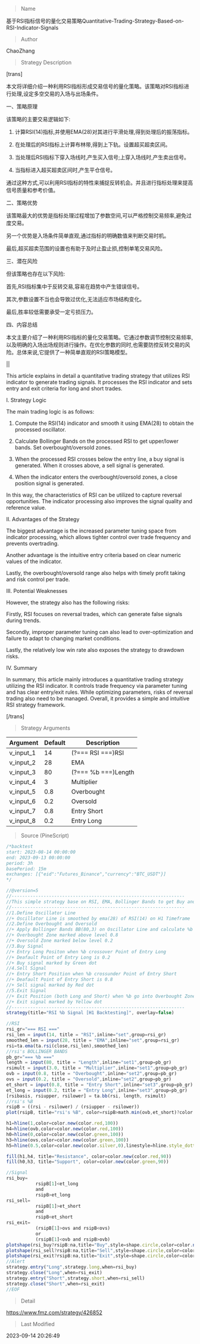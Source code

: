 
> Name

基于RSI指标信号的量化交易策略Quantitative-Trading-Strategy-Based-on-RSI-Indicator-Signals

> Author

ChaoZhang

> Strategy Description


[trans]

本文将详细介绍一种利用RSI指标形成交易信号的量化策略。该策略对RSI指标进行处理,设定多空交易的入场与出场条件。

一、策略原理

该策略的主要交易逻辑如下:

1. 计算RSI(14)指标,并使用EMA(28)对其进行平滑处理,得到处理后的振荡指标。

2. 在处理后的RSI指标上计算布林带,得到上下轨。设置超买超卖区间。

3. 当处理后RSI指标下穿入场线时,产生买入信号;上穿入场线时,产生卖出信号。

4. 当指标进入超买超卖区间时,产生平仓信号。

通过这种方式,可以利用RSI指标的特性来捕捉反转机会。并且进行指标处理来提高信号质量和参考价值。

二、策略优势

该策略最大的优势是指标处理过程增加了参数空间,可以严格控制交易频率,避免过度交易。 

另一个优势是入场条件简单直观,通过指标的明确数值来判断交易时机。

最后,超买超卖范围的设置也有助于及时止盈止损,控制单笔交易风险。

三、潜在风险

但该策略也存在以下风险:

首先,RSI指标集中于反转交易,容易在趋势中产生错误信号。

其次,参数设置不当也会导致过优化,无法适应市场结构变化。

最后,胜率较低需要承受一定亏损压力。

四、内容总结

本文主要介绍了一种利用RSI指标的量化交易策略。它通过参数调节控制交易频率,以及明确的入场出场规则进行操作。在优化参数的同时,也需要防控反转交易的风险。总体来说,它提供了一种简单直观的RSI策略模型。

||

This article explains in detail a quantitative trading strategy that utilizes RSI indicator to generate trading signals. It processes the RSI indicator and sets entry and exit criteria for long and short trades.

I. Strategy Logic

The main trading logic is as follows:

1. Compute the RSI(14) indicator and smooth it using EMA(28) to obtain the processed oscillator. 

2. Calculate Bollinger Bands on the processed RSI to get upper/lower bands. Set overbought/oversold zones.

3. When the processed RSI crosses below the entry line, a buy signal is generated. When it crosses above, a sell signal is generated.

4. When the indicator enters the overbought/oversold zones, a close position signal is generated.

In this way, the characteristics of RSI can be utilized to capture reversal opportunities. The indicator processing also improves the signal quality and reference value.

II. Advantages of the Strategy

The biggest advantage is the increased parameter tuning space from indicator processing, which allows tighter control over trade frequency and prevents overtrading.

Another advantage is the intuitive entry criteria based on clear numeric values of the indicator. 

Lastly, the overbought/oversold range also helps with timely profit taking and risk control per trade.

III. Potential Weaknesses

However, the strategy also has the following risks:

Firstly, RSI focuses on reversal trades, which can generate false signals during trends.

Secondly, improper parameter tuning can also lead to over-optimization and failure to adapt to changing market conditions.

Lastly, the relatively low win rate also exposes the strategy to drawdown risks. 

IV. Summary

In summary, this article mainly introduces a quantitative trading strategy utilizing the RSI indicator. It controls trade frequency via parameter tuning and has clear entry/exit rules. While optimizing parameters, risks of reversal trading also need to be managed. Overall, it provides a simple and intuitive RSI strategy framework.

[/trans]

> Strategy Arguments



|Argument|Default|Description|
|----|----|----|
|v_input_1|14|(?=== RSI ===)RSI|
|v_input_2|28|EMA|
|v_input_3|80|(?=== %b ===)Length|
|v_input_4|3|Multiplier|
|v_input_5|0.8|Overbought|
|v_input_6|0.2|Oversold|
|v_input_7|0.8|Entry Short|
|v_input_8|0.2|Entry Long|


> Source (PineScript)

``` javascript
/*backtest
start: 2023-08-14 00:00:00
end: 2023-09-13 00:00:00
period: 3h
basePeriod: 15m
exchanges: [{"eid":"Futures_Binance","currency":"BTC_USDT"}]
*/

//@version=5
//-----------------------------------------------------------------
//This simple strategy base on RSI, EMA, Bollinger Bands to get Buy and Sell Signal with detail as below:
//-----------------------------------------------------------------
//1.Define Oscillator Line
//+ Oscillator Line is smoothed by ema(28) of RSI(14) on H1 Timeframe
//2.Define Overbought and Oversold
//+ Apply Bollinger Bands BB(80,3) on Oscillator Line and calculate %b
//+ Overbought Zone marked above level 0.8
//+ Oversold Zone marked below level 0.2
//3.Buy Signal
//+ Entry Long Positon when %b crossover Point of Entry Long
//+ Deafault Point of Entry Long is 0.2
//+ Buy signal marked by Green dot
//4.Sell Signal
//+ Entry Short Position when %b crossunder Point of Entry Short
//+ Deafault Point of Entry Short is 0.8
//+ Sell signal marked by Red dot
//5.Exit Signal
//+ Exit Position (both Long and Short) when %b go into Overbought Zone or Oversold Zone
//+ Exit signal marked by Yellow dot
//-----------------------------------------------------------------
strategy(title="RSI %b Signal [H1 Backtesting]", overlay=false)

//RSI
rsi_gr="=== RSI ==="
rsi_len = input(14, title = "RSI",inline="set",group=rsi_gr)
smoothed_len = input(28, title = "EMA",inline="set",group=rsi_gr)
rsi=ta.ema(ta.rsi(close,rsi_len),smoothed_len)
//rsi's BOLLINGER BANDS
pb_gr="=== %b ==="
length = input(80, title = "Length",inline="set1",group=pb_gr)
rsimult = input(3.0, title = "Multiplier",inline="set1",group=pb_gr)
ovb = input(0.8, title = "Overbought",inline="set2",group=pb_gr)
ovs = input(0.2, title = "Oversold",inline="set2",group=pb_gr)
et_short = input(0.8, title = "Entry Short",inline="set3",group=pb_gr)
et_long = input(0.2, title = "Entry Long",inline="set3",group=pb_gr)
[rsibasis, rsiupper, rsilower] = ta.bb(rsi, length, rsimult)
//rsi's %B
rsipB = ((rsi - rsilower) / (rsiupper - rsilower))
plot(rsipB, title="rsi's %B", color=rsipB>math.min(ovb,et_short)?color.red:rsipB<math.max(ovs,et_long)?color.green:color.aqua, linewidth=1)

h1=hline(1,color=color.new(color.red,100))
h4=hline(ovb,color=color.new(color.red,100))
h0=hline(0,color=color.new(color.green,100))
h3=hline(ovs,color=color.new(color.green,100))
h5=hline(0.5,color=color.new(color.silver,0),linestyle=hline.style_dotted)

fill(h1,h4, title="Resistance", color=color.new(color.red,90))
fill(h0,h3, title="Support", color=color.new(color.green,90))

//Signal
rsi_buy=
           rsipB[1]<et_long
           and
           rsipB>et_long
rsi_sell=
           rsipB[1]>et_short
           and
           rsipB<et_short
rsi_exit=
           (rsipB[1]>ovs and rsipB<ovs)
           or
           (rsipB[1]<ovb and rsipB>ovb)
plotshape(rsi_buy?rsipB:na,title="Buy",style=shape.circle,color=color.new(color.green,0),location=location.absolute)
plotshape(rsi_sell?rsipB:na,title="Sell",style=shape.circle,color=color.new(color.red,0),location=location.absolute)
plotshape(rsi_exit?rsipB:na,title="Exit",style=shape.circle,color=color.new(color.yellow,0),location=location.absolute)
//Alert
strategy.entry("Long",strategy.long,when=rsi_buy)
strategy.close("Long",when=rsi_exit)
strategy.entry("Short",strategy.short,when=rsi_sell)
strategy.close("Short",when=rsi_exit)
//EOF
```

> Detail

https://www.fmz.com/strategy/426852

> Last Modified

2023-09-14 20:26:49
